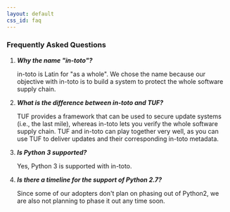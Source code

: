 ```yaml
---
layout: default
css_id: faq
---
```


<h3>Frequently Asked Questions</h3>

1. *__Why the name "in-toto"?__*

    in-toto is Latin for "as a whole". We chose the name because our objective
    with in-toto is to build a system to protect the whole software supply
    chain.

1. *__What is the difference between in-toto and TUF?__*

    TUF provides a framework that can be used to secure update systems (i.e.,
    the last mile), whereas in-toto lets you verify the whole software supply
    chain. TUF and in-toto can play together very well, as you can use TUF to
    deliver updates and their corresponding in-toto metadata.

1. *__Is Python 3 supported?__*

    Yes, Python 3 is supported with in-toto.

1. *__Is there a timeline for the support of Python 2.7?__*

    Since some of our adopters don't plan on phasing out of Python2, we are
    also not planning to phase it out any time soon.
